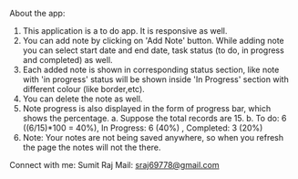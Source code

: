 

About the app:

1. This application is a to do app. It is responsive as well.
2. You can add note by clicking on 'Add Note' button. While adding note you can select start date and end date, task status (to do, in progress and completed) as well.
3. Each added note is shown in corresponding status section, like note with 'in progress' status will be shown inside 'In Progress' section with different colour (like border,etc).
4. You can delete the note as well.
5. Note progress is also displayed in the form of progress bar, which shows the percentage.
   a. Suppose the total records are 15.
   b. To do: 6 ((6/15)*100 = 40%), In Progress: 6 (40%) , Completed: 3 (20%)
6. Note: 
   Your notes are not being saved anywhere, so when you refresh the page the notes will not the there.


Connect with me:
Sumit Raj
Mail: sraj69778@gmail.com


